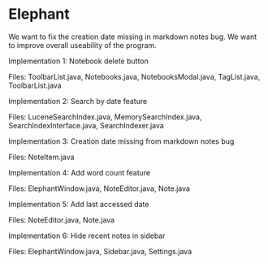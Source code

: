 Elephant
========

We want to fix the creation date missing in markdown notes bug.
We want to improve overall useability of the program.

Implementation 1: Notebook delete button

Files: ToolbarList.java, Notebooks.java, NotebooksModal.java, TagList.java, ToolbarList.java

Implementation 2: Search by date feature

Files: LuceneSearchIndex.java, MemorySearchIndex.java, SearchIndexInterface.java, SearchIndexer.java

Implementation 3: Creation date missing from markdown notes bug

Files: NoteItem.java

Implementation 4: Add word count feature

Files: ElephantWindow.java, NoteEditor.java, Note.java

Implementation 5: Add last accessed date 

Files: NoteEditor.java, Note.java

Implementation 6: Hide recent notes in sidebar

Files: ElephantWindow.java, Sidebar.java, Settings.java
